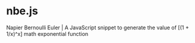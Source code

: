 # nbe.js
Napier Bernoulli Euler | A JavaScript snippet to generate the value of [(1 + 1/x)^x] math exponential function
